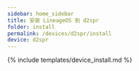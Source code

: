 ```yaml
---
sidebar: home_sidebar
title: 安装 LineageOS 到 d2spr
folder: install
permalink: /devices/d2spr/install
device: d2spr
---
```

{% include templates/device_install.md %}
